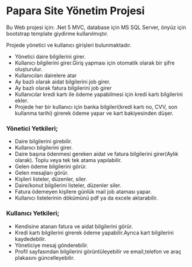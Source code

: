 # Papara Site Yönetim Projesi

Bu Web projesi için: .Net 5 MVC, database için MS SQL Server, önyüz için bootstrap template giydirme kullanılmıştır.

Projede yönetici ve kullanıcı girişleri bulunmaktadır.

* Yönetici daire bilgilerini girer.
* Kullanıcı bilgilerini girer.Giriş yapması için otomatik olarak bir şifre oluşturulur.
* Kullanıcıları dairelere atar
* Ay bazlı olarak aidat bilgilerini job girer.
* Ay bazlı olarak fatura bilgilerini job girer
* Kullanıcılar kredi kartı ile ödeme yapabilmesi için kredi kartı bilgilerini ekler.
* Projede her bir kullanıcı için banka bilgileri(kredi kartı no, CVV, son kullanma tarihi) girerek ödeme yapar ve kart bakiyesinden düşer.

<h3>Yönetici Yetkileri;</h3>

* Daire bilgilerini girebilir.
* Kullanıcı bilgilerini girer.
* Daire başına ödenmesi gereken aidat ve fatura bilgilerini girer(Aylık olarak). Toplu veya tek tek atama yapılabilir.
* Gelen ödeme bilgilerini görür.
* Gelen mesajları görür.
* Kişileri listeler, düzenler, siler.
* Daire/konut bilgilerini listeler, düzenler siler.
* Fatura ödemeyen kişilere günlük mail job ataması yapar.
* Kullanıcı listelerinin dökümünü pdf ya da excele aktarabilir.

<h3>Kullanıcı Yetkileri;</h3>

* Kendisine atanan fatura ve aidat bilgilerini görür.
* Kredi kartı bilgilerini girerek ödeme yapabilir.Ayrıca kart bilgilerini kaydedebilir.
* Yöneticiye mesaj gönderebilir.
* Profil sayfasından bilgilerini görüntüleyebilir ve email,telefon ve araç plakasını güncelleyebilir.
